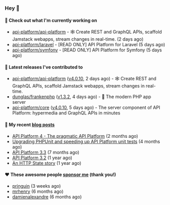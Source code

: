 ### Hey 👋

#### 👷 Check out what I'm currently working on

- [api-platform/api-platform](https://github.com/api-platform/api-platform) - 🕸️ Create REST and GraphQL APIs, scaffold Jamstack webapps, stream changes in real-time. (2 days ago)
- [api-platform/laravel](https://github.com/api-platform/laravel) - [READ ONLY] API Platform for Laravel (5 days ago)
- [api-platform/symfony](https://github.com/api-platform/symfony) - [READ ONLY] API Platform for Symfony (5 days ago)

#### 🔭 Latest releases I've contributed to

- [api-platform/api-platform](https://github.com/api-platform/api-platform) ([v4.0.10](https://github.com/api-platform/api-platform/releases/tag/v4.0.10), 2 days ago) - 🕸️ Create REST and GraphQL APIs, scaffold Jamstack webapps, stream changes in real-time.
- [dunglas/frankenphp](https://github.com/dunglas/frankenphp) ([v1.3.2](https://github.com/dunglas/frankenphp/releases/tag/v1.3.2), 4 days ago) - 🧟 The modern PHP app server
- [api-platform/core](https://github.com/api-platform/core) ([v4.0.10](https://github.com/api-platform/core/releases/tag/v4.0.10), 5 days ago) - The server component of API Platform: hypermedia and GraphQL APIs in minutes

#### 📜 My recent [blog posts](https://soyuka.me)

- [API Platform 4 - The pragmatic API Platform](https://soyuka.me/api-platform-4-the-pragmatic-api-platform/) (2 months ago)
- [Upgrading PHPUnit and speeding up API Platform unit tests](https://soyuka.me/upgrading-phpunit-and-speeding-up-api-platform-unit-tests/) (4 months ago)
- [API Platform 3.3](https://soyuka.me/api-platform-3.3/) (7 months ago)
- [API Platform 3.2](https://soyuka.me/api-platform-3.2/) (1 year ago)
- [An HTTP State story](https://soyuka.me/http-state-story/) (1 year ago)

#### ❤️ These awesome people [sponsor me](https://github.com/sponsors/soyuka) (thank you!)

- [pringuin](https://github.com/pringuin) (3 weeks ago)
- [mrhenry](https://github.com/mrhenry) (6 months ago)
- [damienalexandre](https://github.com/damienalexandre) (6 months ago)
